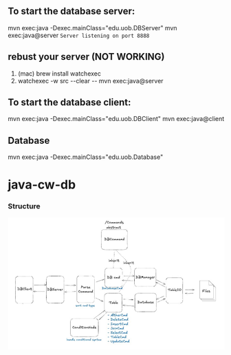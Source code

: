 ## To start the database server:

mvn exec:java -Dexec.mainClass="edu.uob.DBServer"
mvn exec:java@server
`Server listening on port 8888`

## rebust your server (NOT WORKING)

1. (mac) brew install watchexec
2. watchexec -w src --clear -- mvn exec:java@server

## To start the database client:

mvn exec:java -Dexec.mainClass="edu.uob.DBClient"
mvn exec:java@client

## Database

mvn exec:java -Dexec.mainClass="edu.uob.Database"

# java-cw-db

### Structure

![Structure](structure.jpeg)

